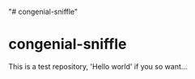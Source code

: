 "# congenial-sniffle" 
# congenial-sniffle

This is a test repository, 'Hello world' if you so want...
